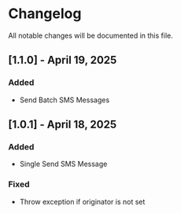 # Changelog

All notable changes will be documented in this file.

## [1.1.0] - April 19, 2025

### Added
 - Send Batch SMS Messages

## [1.0.1] - April 18, 2025

### Added
 - Single Send SMS Message

### Fixed
 - Throw exception if originator is not set
